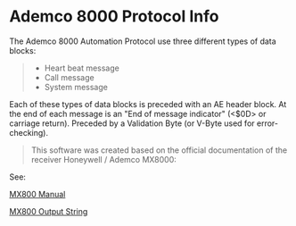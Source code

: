 # Ademco 8000 Protocol Info

The Ademco 8000 Automation Protocol use three different types of data blocks:  
> - Heart beat message
> - Call message
> - System message

Each of these types of data blocks is preceded with an AE header block. 
At the end of each message is an "End of message indicator" (<$0D> or carriage return).
Preceded by a Validation Byte (or V-Byte used for
error-checking).

> This software was created based on the official documentation of the receiver Honeywell / Ademco MX8000:

See:

[MX800 Manual]

[MX800 Output String]

[MX800 Manual]: <http://www.agm.com.co/files/products/134/I-MX8000-3.pdf>
[MX800 Output String]: <https://es.scribd.com/document/351580244/ADEMCO-8000-Output-Example-Strings-to-Automation>